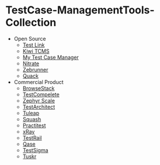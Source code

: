# TestCase-ManagementTools-Collection

- Open Source
  - [Test Link](https://testcafe.io/)
  - [Kiwi TCMS](https://kiwitcms.org/)
  - [My Test Case Manager](https://github.com/DataResearchLabs/my_test_case_manager)
  - [Nitrate](https://nitrate.readthedocs.io/en/latest/)
  - [Zebrunner](https://zebrunner.github.io/community-edition/)
  - [Quack](https://github.com/greatbit/quack)
- Commercial Product
  - [BrowseStack](https://www.browserstack.com/test-management)
  - [TestCompelete](https://smartbear.com/product/testcomplete/)
  - [Zephyr Scale](https://smartbear.com/test-management/zephyr-scale/)
  - [TestArchitect](https://www.testarchitect.com/)
  - [Tuleap](https://www.tuleap.org/)
  - [Squash](https://www.squashtest.com/squash?lang=en)
  - [Practitest](https://www.practitest.com/)
  - [xRay](https://www.getxray.app/)
  - [TestRail](https://www.testrail.com/)
  - [Qase](https://qase.io/)
  - [TestSigma](https://testsigma.com/)
  - [Tuskr](https://tuskr.app/)

